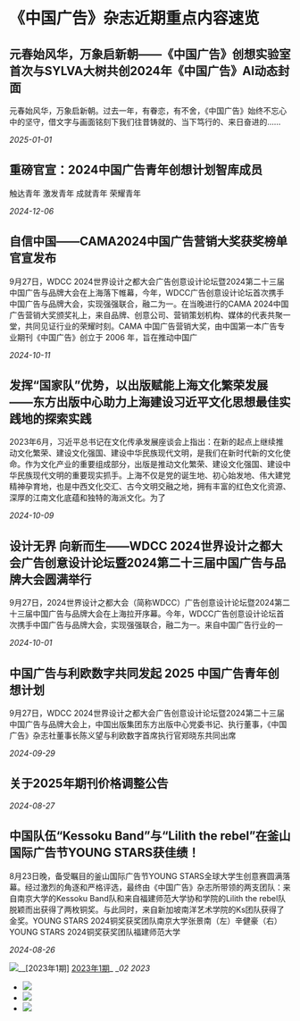 # 《中国广告》杂志近期重点内容速览

## 元春始风华，万象启新朝——《中国广告》创想实验室首次与SYLVA大树共创2024年《中国广告》AI动态封面

元春始风华，万象启新朝。过去一年，有眷恋，有不舍，《中国广告》始终不忘心中的坚守，借文字与画面铭刻下我们往昔铸就的、当下笃行的、来日奋进的……

_2025-01-01_

## 重磅官宣：2024中国广告青年创想计划智库成员

触达青年 激发青年 成就青年 荣耀青年

_2024-12-06_

## 自信中国——CAMA2024中国广告营销大奖获奖榜单官宣发布

9月27日，WDCC 2024世界设计之都大会广告创意设计论坛暨2024第二十三届中国广告与品牌大会在上海落下帷幕，今年，WDCC广告创意设计论坛首次携手中国广告与品牌大会，实现强强联合，融二为一。在当晚进行的CAMA 2024中国广告营销大奖颁奖礼上，来自品牌、创意公司、营销策划机构、媒体的代表共聚一堂，共同见证行业的荣耀时刻。CAMA 中国广告营销大奖，由中国第一本广告专业期刊《中国广告》创立于 2006 年，旨在推动中国广

_2024-10-11_

## 发挥“国家队”优势，以出版赋能上海文化繁荣发展——东方出版中心助力上海建设习近平文化思想最佳实践地的探索实践

2023年6月，习近平总书记在文化传承发展座谈会上指出：在新的起点上继续推动文化繁荣、建设文化强国、建设中华民族现代文明，是我们在新时代新的文化使命。作为文化产业的重要组成部分，出版是推动文化繁荣、建设文化强国、建设中华民族现代文明的重要现实抓手。上海不仅是党的诞生地、初心始发地、伟大建党精神孕育地，也是中西文化交汇、古今文明交融之地，拥有丰富的红色文化资源、深厚的江南文化底蕴和独特的海派文化。为了

_2024-10-09_

## 设计无界 向新而生——WDCC 2024世界设计之都大会广告创意设计论坛暨2024第二十三届中国广告与品牌大会圆满举行

9月27日，2024世界设计之都大会（简称WDCC）广告创意设计论坛暨2024第二十三届中国广告与品牌大会在上海拉开序幕。今年，WDCC广告创意设计论坛首次携手中国广告与品牌大会，实现强强联合，融二为一。来自中国广告行业的一

_2024-10-01_

## 中国广告与利欧数字共同发起 2025 中国广告青年创想计划

9月27日，WDCC 2024世界设计之都大会广告创意设计论坛暨2024第二十三届中国广告与品牌大会上，中国出版集团东方出版中心党委书记、执行董事，《中国广告》杂志社董事长陈义望与利欧数字首席执行官郑晓东共同出席

_2024-09-29_

## 关于2025年期刊价格调整公告

_2024-08-27_

## 中国队伍“Kessoku Band”与“Lilith the rebel”在釜山国际广告节YOUNG STARS获佳绩！

8月23日晚，备受瞩目的釜山国际广告节YOUNG STARS全球大学生创意赛圆满落幕。经过激烈的角逐和严格评选，最终由《中国广告》杂志所带领的两支团队：来自南京大学的Kessoku Band队和来自福建师范大学协和学院的Lilith the rebel队脱颖而出获得了两枚铜奖。与此同时，来自新加坡南洋艺术学院的Ks团队获得了金奖。YOUNG STARS 2024铜奖获奖团队南京大学张景南（左）辛健豪（右）YOUNG STARS 2024铜奖获奖团队福建师范大学

_2024-08-26_

[![](/uploadfile/2023/0227/20230227042837294.png)](http://www.ad-cn.net/index.php?m=content&c=index&a=show&catid=9&id=34)__\[2023年1期\] [2023年1期](http://www.ad-cn.net/index.php?m=content&c=index&a=show&catid=9&id=34)_ __02_ _2023_

-   [![](/uploadfile/2024/0827/20240827030207447.png)](http://www.ad-cn.net/index.php?m=content&c=index&a=lists&catid=36&pc_hash=2tfaad)
-   [![](/uploadfile/2020/1229/20201229114045230.jpg)](http://www.ad-cn.net/index.php?m=content&c=index&a=lists&catid=8&template=zjlist&id=18)
-   [![](/uploadfile/2021/0104/20210104043951128.jpg)](http://www.ad-cn.net/index.php?m=content&c=index&a=lists&catid=8&template=zjlist&id=21)
